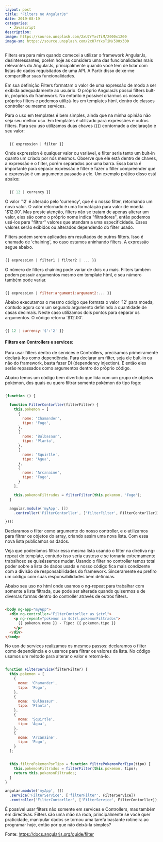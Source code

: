 ```yaml
---
layout: post
title: "Filters no AngularJs"
date: 2019-08-19
categories:
  - Javascript
description:
image: https://source.unsplash.com/2xU7rYxsTiM/2000x1200
image-sm: https://source.unsplash.com/2xU7rYxsTiM/500x300
---
```


Filters era para mim quando comecei a utilizar o framework AngularJs, desinteressantes, porém hoje as considero uma das funcionalidades mais relevantes do AngularJs, principalmente quando você tem de lidar com listas de dados requisitados de uma API. A Partir disso deixe-me compartilhar suas funcionalidades.

Em sua definição Filters formatam o valor de uma expressão de modo a ser exibida adequadamente ao usuário. O próprio AngularJs possui filters bult-in, próprios do framework. No entanto é possível criarmos os nossos próprios filters e podemos utilizá-los em templates html, dentro de classes controller ou mesmo services.

Para o uso em templates é bem simples, ainda que na minha opinião não seja seu melhor uso. Em templates é utilizado para expressões e outros filters. Para seu uso utilizamos duas chaves {{}} contornado a declaração e seu valor:


~~~ Shell

  {{ expression | filter }}

~~~

 Onde expression é qualquer valor ou variável, e filter seria tanto um bult-in quanto um criado por nós mesmos. Observe que ele está dentro de chaves, a expressão e o filter, porém separados por uma barra. Essa barra é importante para separar expressão e filter e fazer o filter compreender que a expressão é um argumento passado a ele. Um exemplo prático disso está abaixo:

 ~~~ Javascript

   {{ 12 | currency }}

 ~~~

O valor '12' é alterado pelo 'currency', que é o nosso filter, retornando um novo valor. O valor retornado é uma formatação para valor de moeda '$12.00'. Mas preste atenção, filters não se tratam de apenas alterar um valor, eles são como o próprio nome indica "filtradores", então podemos usá-los para "filtrar" valores que atendam a uma especificidade. Esses valores serão exibidos ou alterados dependendo do filter usado.

Filters podem serem aplicados em resultados de outros filters. Isso é chamado de 'chaining', no caso estamos aninhando filters. A expressão segue abaixo.

 ~~~ Javascript

{{ expression | filter1 | filter2 | ... }}

 ~~~

O número de filters chaining pode variar de dois ou mais. Filters também podem possuir argumentos mesmo em template html, e seu número também pode variar.

~~~ Javascript

{{ expression | filter:argument1:argument2:... }}

~~~

Abaixo executamos o mesmo código que formata o valor '12' para moeda, contudo agora com um segundo argumento definindo a quantidade de casas decimais. Neste caso utilizamos dois pontos para separar os argumentos. O código retorna '$12.00'.


~~~ Javascript

{{ 12 | currency:'$':'2' }}

~~~


#### Filters em Controllers e services:
Para usar filters dentro de services e Controllers, precisamos primeiramente declará-los como dependência. Para declarar um filter, seja ele bult-in ou não do framework, basta fazer DI (dependency injection). E então eles serão repassados como argumentos dentro do próprio código.

Abaixo temos um código bem divertido que lida com um grupo de objetos pokémon, dos quais eu quero filtrar somente pokémon do tipo fogo:

~~~ Javascript

(function () {

  function FilterContorller(filterFilter) {
    this.pokemon = [
      {
        nome: 'Chamander',
        tipo: 'Fogo',
      },
      {
        nome: 'Bulbasaur',
        tipo: 'Planta',
      },
      {
        nome: 'Squirtle',
        tipo: 'Água',
      },
      {
        nome: 'Arcanaine',
        tipo: 'Fogo',
      }
    ];

    this.pokemonFiltrados = filterFilter(this.pokemon, 'Fogo');
  }

  angular.module('myApp', [])
    .controller('FilterContorller', ['filterFilter', FilterContorller]);

})()

~~~

Declaramos o filter como argumento do nosso controller, e o utilizamos para filtrar os objetos do array, criando assim uma nova lista. Com essa nova lista publicamos os dados.

Veja que poderíamos filtrar essa mesma lista usando o filter na diretiva ng-repeat do template, contudo isso seria custoso e se tornaria extremamente trabalhoso se quiséssemos mudar. Usando o filter no controller temos total poder sobre a lista de dados usada e nosso código fica mais condizente com a divisão de responsabilidades do framework. Sinceramente eu prefiro um código com suas responsabilidades bem definidas.

Abaixo seu uso no html onde usamos o ng-repeat para trabalhar com somente a lista filtrada, que pode ser alterada quando quisermos e de diversas formas dentro do controller através de outros filters.

~~~ HTML

<body ng-app="myApp">
  <div ng-controller="FilterContorller as $ctrl">
    <p ng-repeat="pokemon in $ctrl.pokemonFiltrados">
      {{ pokemon.nome }} - Tipo: {{ pokemon.tipo }}
    </p>
  </div>
</body>

~~~

No uso de services realizamos os mesmos passos: declaramos o filter como dependência e o usamos para filtrar os valores da lista. No código usamos um método para alterar o valor e retorná-lo.

~~~ Javascript

function FilterService(filterFilter) {
  this.pokemon = [
    {
      nome: 'Chamander',
      tipo: 'Fogo',
    },
    {
      nome: 'Bulbasaur',
      tipo: 'Planta',
    },
    {
      nome: 'Squirtle',
      tipo: 'Água',
    },
    {
      nome: 'Arcanaine',
      tipo: 'Fogo',
    }
  ];


  this.filtrePokemonPorTipo = function filtrePokemonPorTipo(tipo) {
    this.pokemonFiltrados = filterFilter(this.pokemon, tipo);
    return this.pokemonFiltrados;
  }
}

angular.module('myApp', [])
  .service('FilterService', ['filterFilter', FilterService])
  .controller('FilterContorller', ['FilterService', FilterContorller]);

~~~

É possível usar filters não somente em services e Controllers, mas também em directivas.
Filters são uma mão na roda, principalmente se você quer praticidade, manipular dados se tornou uma tarefa bastante rotineira ao programar hoje, então por que não deixá-la simples?

Fonte: https://docs.angularjs.org/guide/filter
